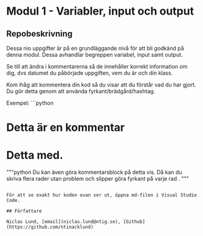 # Modul 1 - Variabler, input och output

## Repobeskrivning

Dessa nio uppgifter är på en grundläggande nivå för att bli godkänd på denna modul. Dessa avhandlar begreppen variabel, input samt output.

Se till att ändra i kommentarerna så de innehåller korrekt information om dig, dvs datumet du påbörjade uppgiften, vem du är och din klass.

Kom ihåg att kommentera din kod så du visar att du förstår vad du har gjort. Du gör detta genom att använda fyrkant/brädgård/hashtag.

Exempel: ```python

# Detta är en kommentar
# Detta med.

"""python
    Du kan även göra kommentarsblock på detta vis.
    Då kan du skriva
    flera
    rader
    utan
    problem
    och
    slipper
    göra
    fyrkant
    på
    varje
    rad
    .
"""
```

För att se exakt hur koden ovan ser ut, öppna md-filen i Visual Studio Code.

## Författare

Niclas Lund, [email](niclas.lund@ntig.se), [Github](https://github.com/ntinacklund)